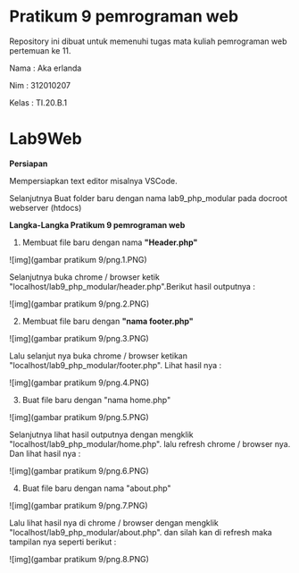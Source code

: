 # Pratikum 9 pemrograman web
Repository ini dibuat untuk memenuhi tugas mata kuliah pemrograman web pertemuan ke 11.

Nama    : Aka erlanda

Nim     : 312010207

Kelas   : TI.20.B.1

# Lab9Web

<b>Persiapan</b>

Mempersiapkan text editor misalnya VSCode.

Selanjutnya Buat folder baru dengan nama lab9_php_modular pada docroot webserver
(htdocs)

<b>Langka-Langka Pratikum 9 pemrograman web</b>

1. Membuat file baru dengan nama <b>"Header.php"</b>

![img](gambar pratikum 9/png.1.PNG)

Selanjutnya buka chrome / browser ketik "localhost/lab9_php_modular/header.php".Berikut hasil outputnya :

![img](gambar pratikum 9/png.2.PNG)

2. Membuat file baru dengan <b>"nama footer.php"</b>

![img](gambar pratikum 9/png.3.PNG)

Lalu selanjut nya buka chrome / browser ketikan "localhost/lab9_php_modular/footer.php". Lihat hasil nya :

![img](gambar pratikum 9/png.4.PNG)

3. Buat file baru dengan "nama home.php"

![img](gambar pratikum 9/png.5.PNG)

Selanjutnya lihat hasil outputnya dengan mengklik "localhost/lab9_php_modular/home.php". lalu refresh chrome / browser nya. Dan lihat hasil nya :

![img](gambar pratikum 9/png.6.PNG)

4. Buat file baru dengan nama "about.php"

![img](gambar pratikum 9/png.7.PNG)

Lalu lihat hasil nya di chrome / browser dengan mengklik "localhost/lab9_php_modular/about.php". dan silah kan di refresh maka tampilan nya seperti berikut :

![img](gambar pratikum 9/png.8.PNG)



